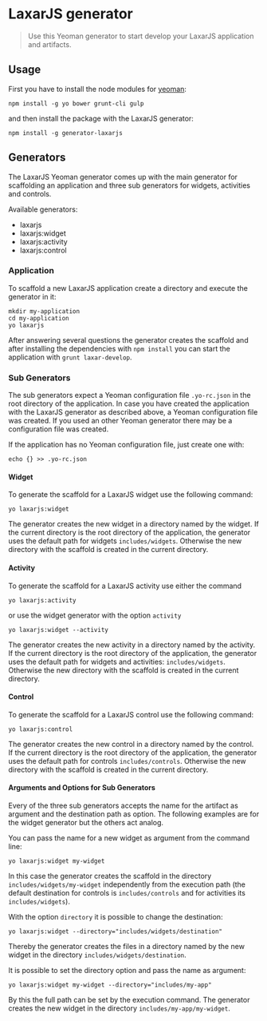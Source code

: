 # LaxarJS generator

> Use this Yeoman generator to start develop your LaxarJS application and artifacts.


## Usage

First you have to install the node modules for [yeoman](http://yeoman.io/):
```
npm install -g yo bower grunt-cli gulp
```

and then install the package with the LaxarJS generator:
```
npm install -g generator-laxarjs
```


## Generators

The LaxarJS Yeoman generator comes up with the main generator for scaffolding an application and three sub generators for widgets, activities and controls.

Available generators:
- laxarjs
- laxarjs:widget
- laxarjs:activity
- laxarjs:control


### Application

To scaffold a new LaxarJS application create a directory and execute the generator in it:

```
mkdir my-application
cd my-application
yo laxarjs
```

After answering several questions the generator creates the scaffold and after installing the dependencies with `npm install` you can start the application with `grunt laxar-develop`.


### Sub Generators

The sub generators expect a Yeoman configuration file `.yo-rc.json` in the root directory of the application.
In case you have created the application with the LaxarJS generator as described above, a Yeoman configuration file was created.
If you used an other Yeoman generator there may be a configuration file was created.

If the application has no Yeoman configuration file, just create one with:

```
echo {} >> .yo-rc.json
```


#### Widget

To generate the scaffold for a LaxarJS widget use the following command:

```
yo laxarjs:widget
```

The generator creates the new widget in a directory named by the widget.
If the current directory is the root directory of the application, the generator uses the default path for widgets `includes/widgets`.
Otherwise the new directory with the scaffold is created in the current directory.


#### Activity

To generate the scaffold for a LaxarJS activity use either the command
```
yo laxarjs:activity
```

or use the widget generator with the option `activity`

```
yo laxarjs:widget --activity
```

The generator creates the new activity in a directory named by the activity.
If the current directory is the root directory of the application, the generator uses the default path for widgets and activities: `includes/widgets`.
Otherwise the new directory with the scaffold is created in the current directory.


#### Control

To generate the scaffold for a LaxarJS control use the following command:

```
yo laxarjs:control
```

The generator creates the new control in a directory named by the control.
If the current directory is the root directory of the application, the generator uses the default path for controls `includes/controls`.
Otherwise the new directory with the scaffold is created in the current directory.


#### Arguments and Options for Sub Generators

Every of the three sub generators accepts the name for the artifact as argument and the destination path as option.
The following examples are for the widget generator but the others act analog.

You can pass the name for a new widget as argument from the command line:

```
yo laxarjs:widget my-widget
```

In this case the generator creates the scaffold in the directory `includes/widgets/my-widget` independently from the execution path (the default destination for controls is `includes/controls` and for activities its `includes/widgets`).


With the option `directory` it is possible to change the destination:

```
yo laxarjs:widget --directory="includes/widgets/destination"
```

Thereby the generator creates the files in a directory named by the new widget in the directory `includes/widgets/destination`.

It is possible to set the directory option and pass the name as argument:

```
yo laxarjs:widget my-widget --directory="includes/my-app"
```

By this the full path can be set by the execution command.
The generator creates the new widget in the directory `includes/my-app/my-widget`.
